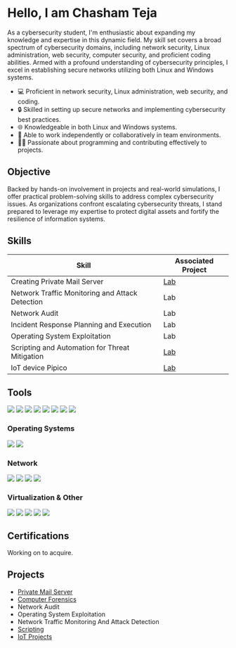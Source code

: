 # Hello, I am  Chasham Teja

As a cybersecurity student, I'm enthusiastic about expanding my knowledge and expertise in this dynamic field. My skill set covers a broad spectrum of cybersecurity domains, including network security, Linux administration, web security, computer security, and proficient coding abilities. Armed with a profound understanding of cybersecurity principles, I excel in establishing secure networks utilizing both Linux and Windows systems.

- 💻 Proficient in network security, Linux administration, web security, and coding.
- 🔒 Skilled in setting up secure networks and implementing cybersecurity best practices.
- 🌐 Knowledgeable in both Linux and Windows systems.
- 🚀 Able to work independently or collaboratively in team environments.
- 👨‍💻 Passionate about programming and contributing effectively to projects.

## Objective
Backed by hands-on involvement in projects and real-world simulations, I offer practical problem-solving skills to address complex cybersecurity issues. As organizations confront escalating cybersecurity threats, I stand prepared to leverage my expertise to protect digital assets and fortify the resilience of information systems.

## Skills

| Skill                                         | Associated Project         |
|-----------------------------------------------|----------------------------|
| Creating Private Mail Server                                 | [Lab](https://github.com/CTeja27/Mail-server-)|
| Network Traffic Monitoring and Attack Detection | Lab|
| Network Audit                | Lab|
| Incident Response Planning and Execution      | Lab|
| Operating System Exploitation                  | Lab|
| Scripting and Automation for Threat Mitigation | [Lab](https://github.com/)|
| IoT device Pipico | [Lab](https://github.com/CTeja27/IoTpico)|


## Tools
<div>
    <img src="https://img.shields.io/badge/-Hydra-678DB2?style=for-the-badge&logo=hydra&logoColor=white" />
    <img src="https://img.shields.io/badge/-Metasploit-ED1C24?style=for-the-badge&logo=metasploit&logoColor=white" />
    <img src="https://img.shields.io/badge/-Git-F05032?style=for-the-badge&logo=git&logoColor=white" />
    <img src="https://img.shields.io/badge/-Netcat-000000?style=for-the-badge&logo=netcat&logoColor=white" />
    <img src="https://img.shields.io/badge/-Sqlmap-FFA500?style=for-the-badge&logo=sqlmap&logoColor=white" />
    <img src="https://img.shields.io/badge/-ZAP-1A1A1A?style=for-the-badge&logo=owasp&logoColor=white" />
    <img src="https://img.shields.io/badge/-Burp%20Suite-FF4500?style=for-the-badge&logo=burp&logoColor=white" />
    <img src="https://img.shields.io/badge/-AWS-232F3E?style=for-the-badge&logo=amazonaws&logoColor=white" />
</div>

### Operating Systems
<div>
    <img src="https://img.shields.io/badge/-Linux-000000?style=for-the-badge&logo=linux&logoColor=white" />
    <img src="https://img.shields.io/badge/-Windows-0078D6?style=for-the-badge&logo=windows&logoColor=white" />
</div>


### Network
<div>
    <img src="https://img.shields.io/badge/-pfSense-222222?style=for-the-badge&logo=pfSense&logoColor=white" />
    <img src="https://img.shields.io/badge/-Wireshark-1679A7?&style=for-the-badge&logo=Wireshark&logoColor=white" />
    <img src="https://img.shields.io/badge/-Nmap-FF7F00?style=for-the-badge&logo=Nmap&logoColor=white" />
    <img src="https://img.shields.io/badge/-Nessus-00AEFF?style=for-the-badge&logo=nessus&logoColor=white" />
</div>

### Virtualization & Other
<div>
    <img src="https://img.shields.io/badge/-VMware-607078?style=for-the-badge&logo=vmware&logoColor=white" />
    <img src="https://img.shields.io/badge/-VirtualBox-183A61?style=for-the-badge&logo=virtualbox&logoColor=white" />
    <img src="https://img.shields.io/badge/-VPN-000000?style=for-the-badge&logo=vpn&logoColor=white" />
    <img src="https://img.shields.io/badge/-Git-F05032?style=for-the-badge&logo=git&logoColor=white" />
    <img src="https://img.shields.io/badge/-Microsoft%20Word/365-2B579A?style=for-the-badge&logo=microsoft%20word&logoColor=white" />
</div>

## Certifications
<div>
Working on to acquire.
</div>

## Projects
- [Private Mail Server](https://github.com/CTeja27/Mail-server-)
- [Computer Forensics](https://github.com/CTeja27/Forensics)
- Network Audit
- Operating System Exploitation
- Network Traffic Monitoring And Attack Detection
- [Scripting](https://github.com/)
- [IoT Projects](https://github.com/)
